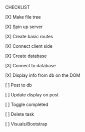 CHECKLIST

[X] Make file tree

[X] Spin up server

[X] Create basic routes

[X] Connect client side

[X] Create database

[X] Connect to database

[X] Display info from db on the DOM

[ ] Post to db

[ ] Update display on post

[ ] Toggle completed

[ ] Delete task

[ ] Visuals/Bootstrap